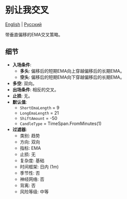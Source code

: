 # 别让我交叉
[English](README.md) | [Русский](README_ru.md)

带垂直偏移的EMA交叉策略。

## 细节

- **入场条件**:
  - **多头**: 偏移后的短期EMA向上穿越偏移后的长期EMA。
  - **空头**: 偏移后的短期EMA向下穿越偏移后的长期EMA。
- **多空**: 双向。
- **出场条件**: 相反的交叉。
- **止损**: 无。
- **默认值**:
  - `ShortEmaLength` = 9
  - `LongEmaLength` = 21
  - `ShiftAmount` = -50
  - `CandleType` = TimeSpan.FromMinutes(1)
- **过滤器**:
  - 类别: 趋势
  - 方向: 双向
  - 指标: EMA
  - 止损: 无
  - 复杂度: 基础
  - 时间框架: 日内 (1m)
  - 季节性: 否
  - 神经网络: 否
  - 背离: 否
  - 风险等级: 中等
